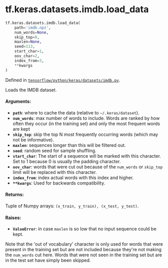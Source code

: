 <div itemscope itemtype="http://developers.google.com/ReferenceObject">
<meta itemprop="name" content="tf.keras.datasets.imdb.load_data" />
<meta itemprop="path" content="Stable" />
</div>

# tf.keras.datasets.imdb.load_data

``` python
tf.keras.datasets.imdb.load_data(
    path='imdb.npz',
    num_words=None,
    skip_top=0,
    maxlen=None,
    seed=113,
    start_char=1,
    oov_char=2,
    index_from=3,
    **kwargs
)
```



Defined in [`tensorflow/python/keras/datasets/imdb.py`](/code/stable/tensorflow/python/keras/datasets/imdb.py).

Loads the IMDB dataset.

#### Arguments:

* <b>`path`</b>: where to cache the data (relative to `~/.keras/dataset`).
* <b>`num_words`</b>: max number of words to include. Words are ranked
        by how often they occur (in the training set) and only
        the most frequent words are kept
* <b>`skip_top`</b>: skip the top N most frequently occurring words
        (which may not be informative).
* <b>`maxlen`</b>: sequences longer than this will be filtered out.
* <b>`seed`</b>: random seed for sample shuffling.
* <b>`start_char`</b>: The start of a sequence will be marked with this character.
        Set to 1 because 0 is usually the padding character.
* <b>`oov_char`</b>: words that were cut out because of the `num_words`
        or `skip_top` limit will be replaced with this character.
* <b>`index_from`</b>: index actual words with this index and higher.
* <b>`**kwargs`</b>: Used for backwards compatibility.


#### Returns:

Tuple of Numpy arrays: `(x_train, y_train), (x_test, y_test)`.


#### Raises:

* <b>`ValueError`</b>: in case `maxlen` is so low
        that no input sequence could be kept.

Note that the 'out of vocabulary' character is only used for
words that were present in the training set but are not included
because they're not making the `num_words` cut here.
Words that were not seen in the training set but are in the test set
have simply been skipped.